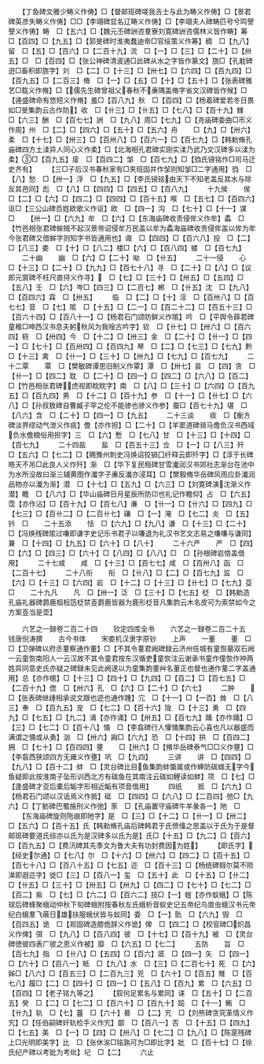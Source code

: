 <!-- { "loadSidebar": true } -->
　　【丁鱼碑文雅少畴义作俦】□【督邮班碑嗟我吉士与此为畴义作俦】□【景君碑英彦失畴义作俦】□□【李翊碑显名辽畴义作俦】□【李翊夫人碑畴匹号兮鸣譻譻义作俦】畴　□【五六】□【魏元丕碑詶咨羣寮刘寛碑詶咨儒林义皆作畴】筹　□【百四】□【九五】□【郭旻碑时淮夷蠢迪帝□官绥策义作筹】稠　□【九八】留　□【五】□【百六】□【二百十九】流　□【一】□【三】□【二十】□【卅五】□　□【百四】□【张公神碑清波通□此碑从水之字皆作篆文】旒□【孔躭碑逰□畜积即旒字】刘　□【二】□【十三】□【卅七】□【六四】□【百九四】□【百九五】□【二百三】脩　□【一】□【五】□【十】□【五十】□【张表碑雅艺□载义作脩】□【儒先生碑曾祖父春秋不亷隅盖脩字省文汉碑皆作候】□【逄盛碑命有悠短义作脩】羞□【百八九】秋　□【百四】□【杨着碑爱若冬日畏如□旻集韵云古作防】收　□【卄三】□【卄五】□【七八】□【百十九】雠　□【六三】酬　□【百七七】詶　□【九八】周□【七九】□【尧庙碑委曲□帀义作周】州　□【二】□【四六】□【五十】□【五六】舟
　　□【九】□【卅六】柔　□【十七】□【卅三】□【百卅八】□【百六一】□【百七九】□【韩勅脩孔庙碑四方土渘异人同心义作柔】□【北海相孔君碑实刚实渘乃武乃文汉碑多以渘为柔】□【百九五】廀　□【百四二】邹　□【百七九】□【驺氏镜铭作□司马迁史齐有】
　　【三□子后汉书春秋家有□夹班固并作邹则知邹□二字通用】驺　□【八】愁　□【卅一】浮　□【九五】□【李氏镜铭由天下不知老盖反其水与除反其邑同】彪　□【八】□【四四】□【四五】□【百八九】
　　十九侯
　　侯　□【二】□【六】□【四二】□【四四】□【百十五】喉　□【五七】□【百四六】讴□【三公山碑百姓欧歌义作讴】欧　□【四一】沟　□【七十】□【十一】谋　□
　　【卅一】□【六九】牟　□【六】□【东海庙碑收责侵侔义作牟】蟊　□【竹邑相张君碑蛑贼不起汉景帝诏侵牟万民盖以牟为蟊海庙碑收责侵侔盖以侔为牟今张君碑又借蛑字则知字书皆通用也】诹　□【四四】□【百六八】投　□【二】□【八三】娄　□【十】□【八二】楼□【六】□【百八四】蝼　□【百七九】
　　二十幽
　　幽　□【六】□【二十】呦　□【卄五】
　　二十一侵
　　心　□【十三】□【二十】□【九九】□【百七十八】寻　□【二十】□【八】□【议郎元賔碑不枉尺直挦义作寻】　□【七】□【三十】□【卅五】□【五四】□【五八】壬　□【六】岑□【四三】□【二百七】郴　□【卄五】沈　□【九八】□【百四六】霖　□【卅五】
　　临　□【二】□【十】淫　□【百卅八】□【百七七】音　□【七】隂　□【十五】□【二一】□【百二十二】□【百五十三】□【百六十四】□【百八十一】□【杨君石门颂防鲜义作隂】吟　□【平舆令薛君碑童稚□呻西汉书息夫躬秋风为我唫古吟字】钦　□【卄七】□【卅六】□【百六四】嵚　□【卅四】今　□【十二】□【卅三】金　□【二十】□【卄一】□【四一】□【七十】□【百卅四】□【百四九】琴　□【二】□【七三】□【七九】黔　□【十三】禽　□【卄一】□【三十】□【卅九】□【七九】□【百七九】
　　二十二覃
　　覃　□【樊敏碑谭思旧制义作覃】潭　□【卅七】昙　□【四】贪　□【卄一】□【四二】耽　□【二十】□【四一】□【四二】□【六八】□【百二】□【竹邑相张君碑虎视即眈眈字】南　□【八】□【三十】□【六四】□【百九五】□【百九四】男　□【十二】□【百十九】参　□【十一】□【卄七】□【六八】□【孙叔敖碑自曹臧子罕之伦不能骖也骖义作参】蚕□【百七十九】堪　□【八六】含　□【二十】□【四一】□【九五】
　　二十三谈
　　痰　□【衡方碑淡界缪动气泄义作痰】儋【亦作担】□【二十】□【羊窦道碑骑马儋负汉书西域负水儋粮俗用担字】三　□【六】慙　□【七八】甘　□【十三】□【十四】□【百七九】
　　二十四盐
　　盐　□【百五十三】佥　□【一】□【八三】歼　□【五六】□【七二】□【赐豫州刺史冯焕诏狡猧囗纤释云即歼字】□【淳于长碑皓天不吊□此良人义作歼】渐　□【华下复民租碑甘雪瀐润汉书郊社志渐台在池中为水所没故曰渐三辅黄图作瀐字子亷反瀐亦浸耳】□【樊毅脩华岳碑风雨应卦瀐润品物亦以瀐为渐】潜　□【十七】□【五九】□【六三】□【刘寛碑演沈渐义作潜】瞻　□【八六】□【华山庙碑日月星辰所防卬也礼记作瞻仰】占　□【六五】霑【亦作沾】□【百十九】□【百七八】亷　□【卄一】□【卄六】□【四九】□【七三】□【百卄二】□【二百卄七】磏　□【一】淹　□【七二】炎　□【五】钤　□
　　二十五添
　　恬　□【六九】□【九八】谦　□【十三】□【二十】□【冯焕残碑隂过嗛即谦字史记乐书君子以嗛退为礼汉书艺文志易之嗛嗛与谦同】兼　□【十四】□【九五】□【六十】□【八十】
　　二十六严
　　严　□【四】□【六】□【四三】□【六十】□【八四】□【八八】□　□【孙根碑岩恪盖借用】
　　二十七咸
　　咸　□【十三】□【百七七】咸　□【百卅八】函　□【二百十七】
　　二十八衔
　　衔　□【卄八】□【二】□【百七九】监　□【六】□【十三】□【六四】岩　□【十二】□【十三】□【卄七】□【七九】芟　□
　　二十九凡
　　凡　□【卅一】泛　□【三十】□【七五】柉　□【韩勅造孔庙礼器碑爵鹿柤梪笾柉禁壴爵鹿皆器为鹿形柉音凡集韵云木名皮可为索禁如今之方案壴当是壶】













　　六艺之一録卷二百二十四
　　钦定四库全书
　　六艺之一録卷二百二十五　　钱唐倪涛撰
　　古今书体
　　宋娄机汉隶字原钞
　　上声
　　一董
　　董　□　□【卫弹碑以府丞蕫察通作董】□【不其令蕫君阙碑録云济州任城有童恢墓双石阙一云童恢南阳人一云汉故不其令童君按东汉循吏童恢注云谢承书童作僮恢作祌两姓异同意史氏亦疑之碑録未见此阙遂以为童集韵蕫艸名董正也督也通作蕫二字盖通用】总【亦作樬】□【十三】□【四十】□【九四】□【百二】□【百七五】□【二百十九】偬　□【卅六】孔　□【六】□【二十】□【六七】
　　二肿
　　　□【张表碑继歱相承说文跟也迹也通作踵】宂　□【十一】□【一百】耸　□【八三】奉　□【百九五】宠　□【七二】□【百十六】陇　□【十三】勇　□【四九】□【七五】□【九二】涌【亦作涌】□【卅五】□【百七九】踊【亦作踊】□【三】□【七二】□【百十八】悀　□【李翕碑行人懽悀集韵云心喜也凡以器盛而满谓之悀或从勇】汹　□【卅六】詾□【六九】恐　□【十四】拱　□【百四二】拥　□【七十】□【百四四】壅
　　□【卅六】□【脩华岳碑泰气□□义作壅】□【李翕西狭颂四方无雍义作壅】巩　□【九四】
　　三讲
　　讲　□【四四】□【九八】□【百十二】蚌　□【灵台碑比目鱼集韵蚌蜃属或作蜯防硥蛖无字今鱼疑即此按淮南子坠形训西北方有硥鱼在其南注云硥如鲤读如蚌】项　□【七】□【逢盛碑才亚后橐后缿字形相近缿有项音借用】
　　四纸
　　抵　□【六九】□【杨君石门颂以汉诋焉义作抵】砥　□【四四】□【六八】□【二百四】弛□【九六】□【丁鲂碑巴蜀施刑义作弛】豕　□【孔庙置守庙碑牛羊彖各一】阤　□
　　【东海庙碑旋则陁崩即阤字】是　□【三】□【十二】□【卄一】□【卅二】□【五六】□【百十五】氏【韩勑脩孔庙后碑韩君于氏愤慉之思盖以于氏为于是督邮斑碑要道氏综亦以氏为是汉碑多以氏为是】氏□【十五】□【九二】□【百六】□【百九五】□【费汛碑其先季文为鲁大夫有功封费因为姓】
　　【即氏字】【经史尔通】□【七八】尔　□【十六】□【卅六】□【四二】□【百十五】□【百七十八】□【百八十五】□【七五】迩　□【百十三】□【杨统碑徦尔莫不陨涕即遐迩字】徙□【三】□【百八一】玺　□【五十】此　□【十五】□【卄二】□【卄五】□【三十】□【卅五】□【卅九】□【四二】□【七十】□【七二】□【百二】紫　□【七】□【六二】□【百六二】技□【一】螘【亦作蚁蛾】□【陈球后碑蜂聚蛾动仲秋下旬碑蛾附按春秋左氏蛾析音蚁史记五帝纪鸟兽虫蛾汉书元帝纪白蛾羣飞蔽日雄扶服蛾伏皆与蚁同】委　□【一】骩　□【六九】毁　□【百四五】诡　□【郑固碑造膝佹辞义作诡】俾　□【四二】□【校官碑□炽昌义作俾】弭　□【九八】□【百八四】彼　□【十七】□【百十九】被　□【灵台碑徳彼四表广彼之恩义作被】靡　□【六五】□【七二】
　　五防
　　旨　□【百七九】指　□【卄八】□【五四】□【百六】厎　□【四一】矢　□【四一】□【六十】□【百八一】眡　□【九八】水　□【三】□【二百七十】死　□【六】姊□【八六】□【百五三】□【二百九三】兕　□【六十】□【百五】雉　□【百七八】履□【二】□【四十】□【四一】□【五八】□【百九】累　□【六五】□【百四】□【老子铭九等之】
　　【叙何足累名与累同】诔　□【五十】□【二百五】癸　□【二】□【七二】□【百六十】□【百九十】跽　□【十一】鲔　□【卄九】轨　□【七】簋　□【六十】晷　□【二】宄　□【刘熊碑贪究革情义作宄】□【任伯嗣碑奸轨检手义作宄】鄙　□【百八一】否　□【十五】□【四九】□【七五】美　□【一】□【四】□【卅八】□【七二】□【九八】□【陈寔残碑上□光明即美字】比　□【张休涘□铭孰可为□即比字】妣　□【百十七】□【徐氏纪产碑以考妣为考纰】圮　□【二】
　　六止
